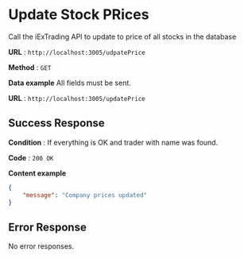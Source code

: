 # Update Stock PRices

Call the iExTrading API to update to price of all stocks in the database

**URL** : `http://localhost:3005/udpatePrice`

**Method** : `GET`

**Data example** All fields must be sent.

**URL** : `http://localhost:3005/updatePrice`

## Success Response

**Condition** : If everything is OK and trader with name was found.

**Code** : `200 OK`

**Content example**

```json
{
    "message": "Company prices updated"
}
```

## Error Response

No error responses.